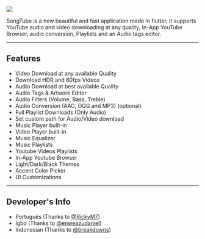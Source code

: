 ![](https://i.imgur.com/Y80SpfK.jpg)

SongTube is a new beautiful and fast application made in flutter, it supports YouTube audio and video downloading at any quality, In-App YouTube Browser, audio conversion, Playlists and an Audio tags editor.

---

## Features

+ Video Download at any available Quality
+ Download HDR and 60fps Videos
+ Audio Download at best available Quality
+ Audio Tags & Artwork Editor
+ Audio Filters (Volume, Bass, Treble)
+ Audio Conversion (AAC, OGG and MP3) (optional)
+ Full Playlist Downloads (Only Audio)
+ Set custom path for Audio/Video download
+ Music Player built-in
+ Video Player built-in
+ Music Equalizer
+ Music Playlists
+ Youtube Videos Playlists
+ In-App Youtube Browser
+ Light/Dark/Black Themes
+ Accent Color Picker
+ UI Customizations

---

## Developer's Info

- Português (Thanks to [@RickyM7](https://github.com/RickyM7))
- Igbo (Thanks to [@enweazudaniel](https://github.com/enweazudaniel))
- Indonesian (Thanks to [@breakdowns](https://github.com/breakdowns))
